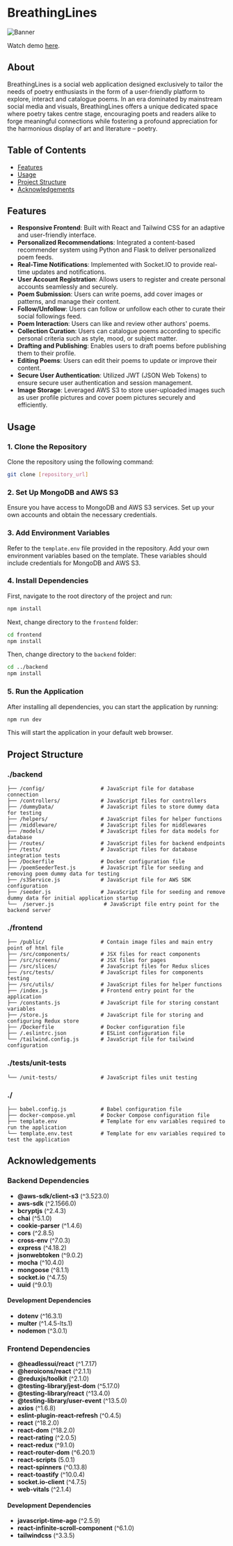 # BreathingLines

![Banner](img/banner.jpg)

Watch demo [here](https://youtu.be/xzdhJGS6JsE).

## About

BreathingLines is a social web application designed exclusively to tailor the
needs of poetry enthusiasts in the form of a user-friendly platform to explore, interact
and catalogue poems. In an era dominated by mainstream social media and visuals,
BreathingLines offers a unique dedicated space where poetry takes centre stage,
encouraging poets and readers alike to forge meaningful connections while fostering
a profound appreciation for the harmonious display of art and literature – poetry.

## Table of Contents

-  [Features](#features)
-  [Usage](#usage)
-  [Project Structure](#project-structure)
-  [Acknowledgements](#contributing)

## Features

-  **Responsive Frontend**: Built with React and Tailwind CSS for an adaptive and user-friendly interface.
-  **Personalized Recommendations**: Integrated a content-based recommender system using Python and Flask to deliver personalized poem feeds.
-  **Real-Time Notifications**: Implemented with Socket.IO to provide real-time updates and notifications.
-  **User Account Registration**: Allows users to register and create personal accounts seamlessly and securely.
-  **Poem Submission**: Users can write poems, add cover images or patterns, and manage their content.
-  **Follow/Unfollow**: Users can follow or unfollow each other to curate their social followings feed.
-  **Poem Interaction**: Users can like and review other authors' poems.
-  **Collection Curation**: Users can catalogue poems according to specific personal criteria such as style, mood, or subject matter.
-  **Drafting and Publishing**: Enables users to draft poems before publishing them to their profile.
-  **Editing Poems**: Users can edit their poems to update or improve their content.
-  **Secure User Authentication**: Utilized JWT (JSON Web Tokens) to ensure secure user authentication and session management.
-  **Image Storage**: Leveraged AWS S3 to store user-uploaded images such as user profile pictures and cover poem pictures securely and efficiently.

## Usage

### 1. Clone the Repository

Clone the repository using the following command:

```bash
git clone [repository_url]
```

### 2. Set Up MongoDB and AWS S3

Ensure you have access to MongoDB and AWS S3 services. Set up your own accounts and obtain the necessary credentials.

### 3. Add Environment Variables

Refer to the `template.env` file provided in the repository. Add your own environment variables based on the template. These variables should include credentials for MongoDB and AWS S3.

### 4. Install Dependencies

First, navigate to the root directory of the project and run:

```bash
npm install
```

Next, change directory to the `frontend` folder:

```bash
cd frontend
npm install
```

Then, change directory to the `backend` folder:

```bash
cd ../backend
npm install
```

### 5. Run the Application

After installing all dependencies, you can start the application by running:

```bash
npm run dev
```

This will start the application in your default web browser.

## Project Structure

### ./backend

```plaintext
├── /config/                  # JavaScript file for database connection
├── /controllers/             # JavaScript files for controllers
├── /dummyData/               # JavaScript files to store dummy data for testing
├── /helpers/                 # JavaScript files for helper functions
├── /middleware/              # JavaScript files for middlewares
├── /models/                  # JavaScript files for data models for database
├── /routes/                  # JavaScript files for backend endpoints
├── /tests/                   # JavaScript files for database integration tests
├── /Dockerfile               # Docker configuration file
├── /poemSeederTest.js        # JavaScript file for seeding and removing poem dummy data for testing
├── /s3Service.js             # JavaScript file for AWS SDK configuration
├── /seeder.js                # JavaScript file for seeding and remove dummy data for initial application startup
└──  /server.js                # JavaScript file entry point for the backend server
```

### ./frontend

```plaintext
├── /public/                  # Contain image files and main entry point of html file
├── /src/components/          # JSX files for react components
├── /src/screens/             # JSX files for pages
├── /src/slices/              # JavaScript files for Redux slices
├── /src/tests/               # JavaScript files for components testing
├── /src/utils/               # JavaScript files for helper functions
├── /index.js                 # Frontend entry point for the application
├── /constants.js             # JavaScript file for storing constant variables
├── /store.js                 # JavaScript file for storing and configuring Redux store
├── /Dockerfile               # Docker configuration file
├── /.eslintrc.json           # ESLint configuration file
└── /tailwind.config.js       # JavaScript file for tailwind configuration
```

### ./tests/unit-tests

```plaintext
└── /unit-tests/              # JavaScript files unit testing
```

### ./

```plaintext
├── babel.config.js           # Babel configuration file
├── docker-compose.yml        # Docker Compose configuration file
├── template.env              # Template for env variables required to run the application
└── template.env.test         # Template for env variables required to test the application

```

## Acknowledgements

### Backend Dependencies

-  **@aws-sdk/client-s3** (^3.523.0)
-  **aws-sdk** (^2.1566.0)
-  **bcryptjs** (^2.4.3)
-  **chai** (^5.1.0)
-  **cookie-parser** (^1.4.6)
-  **cors** (^2.8.5)
-  **cross-env** (^7.0.3)
-  **express** (^4.18.2)
-  **jsonwebtoken** (^9.0.2)
-  **mocha** (^10.4.0)
-  **mongoose** (^8.1.1)
-  **socket.io** (^4.7.5)
-  **uuid** (^9.0.1)

#### Development Dependencies

-  **dotenv** (^16.3.1)
-  **multer** (^1.4.5-lts.1)
-  **nodemon** (^3.0.1)

### Frontend Dependencies

-  **@headlessui/react** (^1.7.17)
-  **@heroicons/react** (^2.1.1)
-  **@reduxjs/toolkit** (^2.1.0)
-  **@testing-library/jest-dom** (^5.17.0)
-  **@testing-library/react** (^13.4.0)
-  **@testing-library/user-event** (^13.5.0)
-  **axios** (^1.6.8)
-  **eslint-plugin-react-refresh** (^0.4.5)
-  **react** (^18.2.0)
-  **react-dom** (^18.2.0)
-  **react-rating** (^2.0.5)
-  **react-redux** (^9.1.0)
-  **react-router-dom** (^6.20.1)
-  **react-scripts** (5.0.1)
-  **react-spinners** (^0.13.8)
-  **react-toastify** (^10.0.4)
-  **socket.io-client** (^4.7.5)
-  **web-vitals** (^2.1.4)

#### Development Dependencies

-  **javascript-time-ago** (^2.5.9)
-  **react-infinite-scroll-component** (^6.1.0)
-  **tailwindcss** (^3.3.5)
